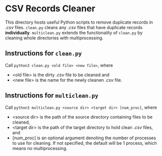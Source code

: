 # CSV Records Cleaner

This directory hosts useful Python scripts to remove duplicate records in *.csv* files.  `clean.py` cleans any *.csv* files that have duplicate records **individually**.  `multiclean.py` extends the functionality of `clean.py` by cleaning whole directories with multiprocessing.

## Instructions for `clean.py`

Call `python3 clean.py <old file> <new file>`, where 
- \<old file\> is the dirty *.csv* file to be cleaned and
- \<new file\> is the name for the newly cleanen *.csv* file.

## Instructions for `multiclean.py`

Call `python3 multiclean.py <source dir> <target dir> [num_proc]`, where
- \<source dir\> is the path of the source directory containing files to be cleaned,
- \<target dir\> is the path of the target directory to hold clean *.csv* files, and
- \[num\_proc\] is an optional argument denoting the number of processes to use for cleaning.  If not specified, the default will be 1 process, which means no multiprocessing.

